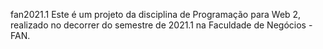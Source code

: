 fan2021.1
Este é um projeto da disciplina de Programação para Web 2, realizado no decorrer do semestre de 2021.1 na Faculdade de Negócios - FAN.